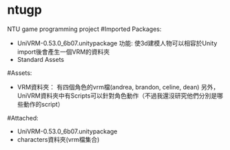 # ntugp
NTU game programming project
#Imported Packages: 
- UniVRM-0.53.0_6b07.unitypackage
  功能: 使3d建模人物可以相容於Unity
  import後會產生一個VRM的資料夾
- Standard Assets

#Assets:
- VRM資料夾：
  有四個角色的vrm檔(andrea, brandon, celine, dean)
  另外，UniVRM資料夾中有Scripts可以針對角色動作（不過我還沒研究他們分別是哪些動作的script）
  
  
#Attached:
- UniVRM-0.53.0_6b07.unitypackage
- characters資料夾(vrm檔集合)
